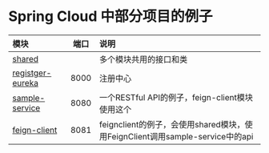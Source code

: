 Spring Cloud 中部分项目的例子
============================

模块 | 端口 | 说明 |
|:------------ |:--:|:--------------- |
|[shared](./shared) | | 多个模块共用的接口和类  |
|[registger-eureka](./register-eureka) | 8000 |注册中心 |
|[sample-service](./sample-service) | 8080 |一个RESTful API的例子，feign-client模块使用这个|
|[feign-client](./feign-client) | 8081 |feignclient的例子，会使用shared模块，使用FeignClient调用sample-service中的api|
